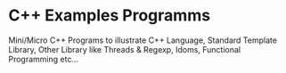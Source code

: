 # C++ Examples Programms

Mini/Micro C++ Programs to illustrate C++ Language, Standard Template Library, Other Library like Threads & Regexp, Idoms, Functional Programming etc...
